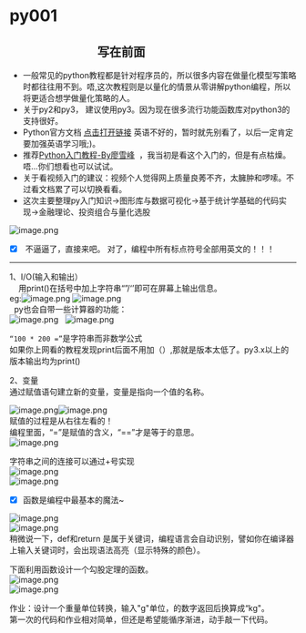 # py001

##                                写在前面
* 一般常见的python教程都是针对程序员的，所以很多内容在做量化模型写策略时都往往用不到。唔,这次教程则是以量化的情景从零讲解python编程，所以将更适合想学做量化策略的人。
* 关于py2和py3， 建议使用py3。因为现在很多流行功能函数库对python3的支持很好。
* Python官方文档 [点击打开链接](http://docs.python.org/2/tutorial/index.html) 英语不好的，暂时就先别看了，以后一定肯定要加强英语学习哦;)。
* 推荐[Python入门教程-By廖雪峰](http://www.liaoxuefeng.com/wiki/001374738125095c955c1e6d8bb493182103fac9270762a000)  ，我当初是看这个入门的，但是有点枯燥。唔...你们想看也可以试试。
* 关于看视频入门的建议：视频个人觉得网上质量良莠不齐，太臃肿和啰嗦。不过看文档累了可以切换看看。
* 这次主要整理py入门知识->图形库与数据可视化->基于统计学基础的代码实现->金融理论、投资组合与量化选股

![image.png](https://cdn.nlark.com/yuque/0/2019/png/245346/1547972448886-4d637fd6-60ee-4209-9114-59f07c18c3fa.png#align=left&display=inline&height=464&linkTarget=_blank&name=image.png&originHeight=849&originWidth=884&size=153403&width=483)
- [x]  不逼逼了，直接来吧。
对了，编程中所有标点符号全部用英文的！！！
---
1、I/O(输入和输出）<br />    用print()在括号中加上字符串“”/‘’即可在屏幕上输出信息。<br />eg:![image.png](https://cdn.nlark.com/yuque/0/2019/png/245346/1547974555665-d2b64e64-f475-40c0-921a-ccf235f1f371.png#align=left&display=inline&height=93&linkTarget=_blank&name=image.png&originHeight=102&originWidth=284&size=4837&width=258) ![image.png](https://cdn.nlark.com/yuque/0/2019/png/245346/1547974574445-643add06-22f8-42e6-8576-677e59817556.png#align=left&display=inline&height=105&linkTarget=_blank&name=image.png&originHeight=140&originWidth=458&size=11637&width=342)<br />  py也会自带一些计算器的功能：<br />![image.png](https://cdn.nlark.com/yuque/0/2019/png/245346/1547974773201-c25ecb4a-71f8-43ac-ab91-6c6efaca6573.png#align=left&display=inline&height=131&linkTarget=_blank&name=image.png&originHeight=144&originWidth=281&size=5186&width=255)   ![image.png](https://cdn.nlark.com/yuque/0/2019/png/245346/1547974783901-c9467a67-9ffb-435d-afce-b4b704f57559.png#align=left&display=inline&height=134&linkTarget=_blank&name=image.png&originHeight=148&originWidth=382&size=8246&width=347)

`“100 * 200 =”`是字符串而非数学公式<br />如果你上网看的教程发现print后面不用加（）,那就是版本太低了。py3.x以上的版本输出均为print()

2、变量<br />通过赋值语句建立新的变量，变量是指向一个值的名称。

![image.png](https://cdn.nlark.com/yuque/0/2019/png/245346/1547992646580-78c5092e-f6c6-4360-8315-fa8bbfe44270.png#align=left&display=inline&height=102&linkTarget=_blank&name=image.png&originHeight=112&originWidth=247&size=7092&width=225)![image.png](https://cdn.nlark.com/yuque/0/2019/png/245346/1547992661584-ebf37604-6df1-422e-8079-9f003a6b5a99.png#align=left&display=inline&height=127&linkTarget=_blank&name=image.png&originHeight=155&originWidth=437&size=9659&width=359)<br />赋值的过程是从右往左看的！<br />编程里面，“=”是赋值的含义，“==”才是等于的意思。<br />![image.png](https://cdn.nlark.com/yuque/0/2019/png/245346/1547992768661-f8229b75-6782-4a84-9c2a-b36d9d83a078.png#align=left&display=inline&height=126&linkTarget=_blank&name=image.png&originHeight=208&originWidth=467&size=16810&width=282)

字符串之间的连接可以通过+号实现<br />![image.png](https://cdn.nlark.com/yuque/0/2019/png/245346/1547993081222-4710a526-061d-4a50-8132-cab2a4603556.png#align=left&display=inline&height=181&linkTarget=_blank&name=image.png&originHeight=199&originWidth=603&size=38450&width=548)<br />![image.png](https://cdn.nlark.com/yuque/0/2019/png/245346/1547993323756-f503ec5e-e073-4e6a-af60-9d27ab6c1121.png#align=left&display=inline&height=355&linkTarget=_blank&name=image.png&originHeight=390&originWidth=618&size=72642&width=562)



- [x] 函数是编程中最基本的魔法~

![image.png](https://cdn.nlark.com/yuque/0/2019/png/245346/1547993602239-e415707f-070c-4130-b2cc-5c0299777631.png#align=left&display=inline&height=80&linkTarget=_blank&name=image.png&originHeight=88&originWidth=618&size=35144&width=562)<br />![image.png](https://cdn.nlark.com/yuque/0/2019/png/245346/1547993663239-a4ed806a-57f3-491d-b63a-81a25946982b.png#align=left&display=inline&height=186&linkTarget=_blank&name=image.png&originHeight=272&originWidth=585&size=41503&width=401)<br />稍微说一下，def和return 是属于关键词，编程语言会自动识别，譬如你在编译器上输入关键词时，会出现语法高亮（显示特殊的颜色）。

下面利用函数设计一个勾股定理的函数。<br />![image.png](https://cdn.nlark.com/yuque/0/2019/png/245346/1547994505333-50ac30eb-7ebf-4e44-93f3-0364dc712543.png#align=left&display=inline&height=158&linkTarget=_blank&name=image.png&originHeight=174&originWidth=571&size=15474&width=519)<br />![image.png](https://cdn.nlark.com/yuque/0/2019/png/245346/1547994517218-85ddc23e-826a-418e-b42a-f44aed091925.png#align=left&display=inline&height=122&linkTarget=_blank&name=image.png&originHeight=134&originWidth=351&size=9500&width=319)

作业：设计一个重量单位转换，输入"g"单位，的数字返回后换算成“kg"。<br />第一次的代码和作业相对简单，但还是希望能循序渐进，动手敲一下代码。

